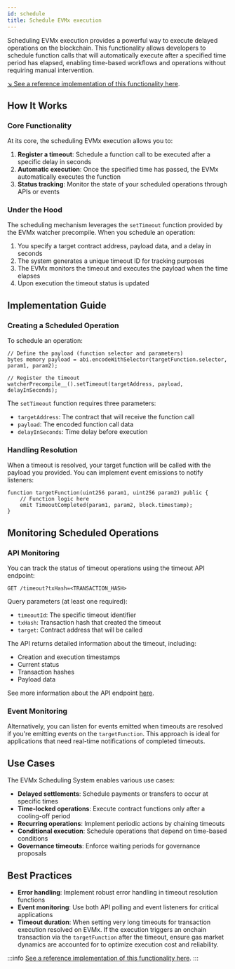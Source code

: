 ```yaml
---
id: schedule
title: Schedule EVMx execution
---
```


Scheduling EVMx execution provides a powerful way to execute delayed operations on the blockchain. This functionality allows developers to schedule function calls that will automatically execute after a specified time period has elapsed, enabling time-based workflows and operations without requiring manual intervention.

[↘ See a reference implementation of this functionality here](https://github.com/SocketDotTech/socket-test-app/blob/master/src/schedule/ScheduleAppGateway.sol).

## How It Works

### Core Functionality

At its core, the scheduling EVMx execution allows you to:

1. **Register a timeout**: Schedule a function call to be executed after a specific delay in seconds
2. **Automatic execution**: Once the specified time has passed, the EVMx automatically executes the function
3. **Status tracking**: Monitor the state of your scheduled operations through APIs or events

### Under the Hood

The scheduling mechanism leverages the `setTimeout` function provided by the EVMx watcher precompile. When you schedule an operation:

1. You specify a target contract address, payload data, and a delay in seconds
2. The system generates a unique timeout ID for tracking purposes
3. The EVMx monitors the timeout and executes the payload when the time elapses
4. Upon execution the timeout status is updated

## Implementation Guide

### Creating a Scheduled Operation

To schedule an operation:

```solidity
// Define the payload (function selector and parameters)
bytes memory payload = abi.encodeWithSelector(targetFunction.selector, param1, param2);

// Register the timeout
watcherPrecompile__().setTimeout(targetAddress, payload, delayInSeconds);
```

The `setTimeout` function requires three parameters:
- `targetAddress`: The contract that will receive the function call
- `payload`: The encoded function call data
- `delayInSeconds`: Time delay before execution

### Handling Resolution

When a timeout is resolved, your target function will be called with the payload you provided. You can implement event emissions to notify listeners:

```solidity
function targetFunction(uint256 param1, uint256 param2) public {
    // Function logic here
    emit TimeoutCompleted(param1, param2, block.timestamp);
}
```

## Monitoring Scheduled Operations

### API Monitoring

You can track the status of timeout operations using the timeout API endpoint:

```
GET /timeout?txHash=<TRANSACTION_HASH>
```

Query parameters (at least one required):
- `timeoutId`: The specific timeout identifier
- `txHash`: Transaction hash that created the timeout
- `target`: Contract address that will be called

The API returns detailed information about the timeout, including:
- Creation and execution timestamps
- Current status
- Transaction hashes
- Payload data

See more information about the API endpoint [here](/api#timeout---timeout-details).

### Event Monitoring

Alternatively, you can listen for events emitted when timeouts are resolved if you're emitting events on the `targetFunction`. This approach is ideal for applications that need real-time notifications of completed timeouts.

## Use Cases

The EVMx Scheduling System enables various use cases:

- **Delayed settlements**: Schedule payments or transfers to occur at specific times
- **Time-locked operations**: Execute contract functions only after a cooling-off period
- **Recurring operations**: Implement periodic actions by chaining timeouts
- **Conditional execution**: Schedule operations that depend on time-based conditions
- **Governance timeouts**: Enforce waiting periods for governance proposals

## Best Practices

- **Error handling**: Implement robust error handling in timeout resolution functions
- **Event monitoring**: Use both API polling and event listeners for critical applications
- **Timeout duration**: When setting very long timeouts for transaction execution resolved on EVMx. If the execution triggers an onchain transaction via the `targetFunction` after the timeout, ensure gas market dynamics are accounted for to optimize execution cost and reliability.

:::info
[See a reference implementation of this functionality here](https://github.com/SocketDotTech/socket-test-app/blob/master/src/schedule/ScheduleAppGateway.sol).
:::

